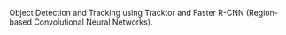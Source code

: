 Object Detection and Tracking using Tracktor and Faster R-CNN (Region-based Convolutional Neural Networks).
